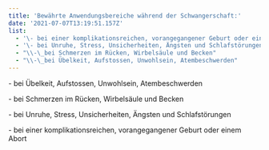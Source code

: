 ```yaml
---
title: 'Bewährte Anwendungsbereiche während der Schwangerschaft:'
date: '2021-07-07T13:19:51.157Z'
list:
  - '\- bei einer komplikationsreichen, vorangegangener Geburt oder einem Abort'
  - '\- bei Unruhe, Stress, Unsicherheiten, Ängsten und Schlafstörungen'
  - "\\-\_bei Schmerzen im Rücken, Wirbelsäule und Becken"
  - "\\-\_bei Übelkeit, Aufstossen, Unwohlsein, Atembeschwerden"
---
```

\-  bei Übelkeit, Aufstossen, Unwohlsein, Atembeschwerden 

\-  bei Schmerzen im Rücken, Wirbelsäule und Becken 

\-  bei Unruhe, Stress, Unsicherheiten, Ängsten und Schlafstörungen 

\-   bei einer komplikationsreichen, vorangegangener Geburt oder einem Abort